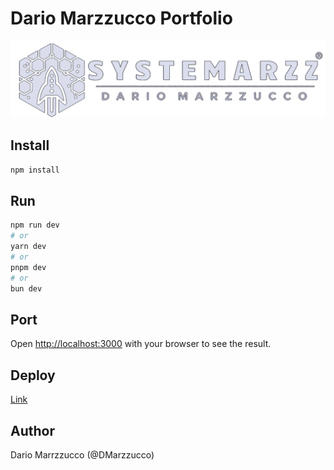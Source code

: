# Dario Marzzucco Portfolio

![](./public/img/logo1.webp)
## Install

```bash 
npm install
```

## Run 
```bash
npm run dev
# or
yarn dev
# or
pnpm dev
# or
bun dev
```
## Port
Open [http://localhost:3000](http://localhost:3000) with your browser to see the result.

## Deploy 
 [Link](https://dario-marzzucco.vercel.app/)

## Author

Dario Marrzzucco (@DMarzzucco)